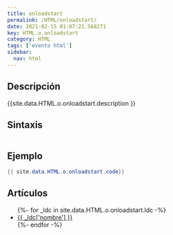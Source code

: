 ```yaml
---
title: onloadstart
permalink: /HTML/onloadstart/
date: 2021-02-15 01:07:21.568271
key: HTML.o.onloadstart
category: HTML
tags: ['evento html']
sidebar: 
  nav: html
---
```


## Descripción
{{site.data.HTML.o.onloadstart.description }}

## Sintaxis
~~~html
~~~

## Ejemplo
~~~java
{{ site.data.HTML.o.onloadstart.code}}
~~~

## Artículos
<ul>
{%- for _ldc in site.data.HTML.o.onloadstart.ldc -%}
   <li>
       <a href="{{_ldc['url'] }}">{{ _ldc['nombre'] }}</a>
   </li>
{%- endfor -%}
</ul>
